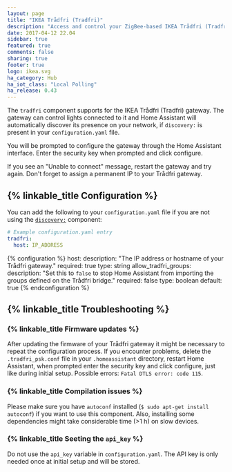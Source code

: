 ```yaml
---
layout: page
title: "IKEA Trådfri (Tradfri)"
description: "Access and control your ZigBee-based IKEA Trådfri (Tradfri) devices."
date: 2017-04-12 22.04
sidebar: true
featured: true
comments: false
sharing: true
footer: true
logo: ikea.svg
ha_category: Hub
ha_iot_class: "Local Polling"
ha_release: 0.43
---
```


The `tradfri` component supports for the IKEA Trådfri (Tradfri) gateway. The gateway can control lights connected to it and Home Assistant will automatically discover its presence on your network, if `discovery:` is present in your `configuration.yaml` file.

You will be prompted to configure the gateway through the Home Assistant interface. Enter the security key when prompted and click configure.

<p class='note'>
If you see an "Unable to connect" message, restart the gateway and try again. Don't forget to assign a permanent IP to your Trådfri gateway.
</p>

## {% linkable_title Configuration %}

You can add the following to your `configuration.yaml` file if you are not using the [`discovery:`](/components/discovery/) component:

```yaml
# Example configuration.yaml entry
tradfri:
  host: IP_ADDRESS
```

{% configuration %}
host:
  description: "The IP address or hostname of your Trådfri gateway."
  required: true
  type: string
allow_tradfri_groups:
  description: "Set this to `false` to stop Home Assistant from importing the groups defined on the Trådfri bridge."
  required: false
  type: boolean
  default: true
{% endconfiguration %}


## {% linkable_title Troubleshooting %}

### {% linkable_title Firmware updates %}

After updating the firmware of your Trådfri gateway it might be necessary to repeat the configuration process. If you encounter problems, delete the `.tradfri_psk.conf` file in your `.homeassistant` directory, restart Home Assistant, when prompted enter the security key and click configure, just like during initial setup. Possible errors: `Fatal DTLS error: code 115`.

### {% linkable_title Compilation issues %}

Please make sure you have `autoconf` installed (`$ sudo apt-get install autoconf`) if you want to use this component. Also, installing some dependencies might take considerable time (>1 h) on slow devices.

### {% linkable_title Seeting the `api_key` %}

Do not use the `api_key` variable in `configuration.yaml`. The API key is only needed once at initial setup and will be stored.

